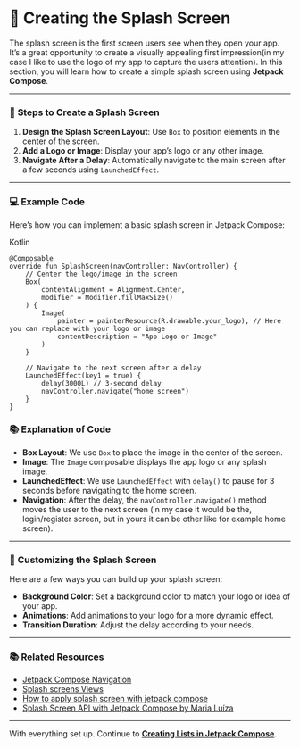 # 🌟 **Creating the Splash Screen**

The splash screen is the first screen users see when they open your app. It’s a great opportunity to create a visually appealing first impression(in my case I like to use the logo of my app to capture the users attention). In this section, you will learn how to create a simple splash screen using **Jetpack Compose**.

---

### 🚀 **Steps to Create a Splash Screen**

1. **Design the Splash Screen Layout**: Use `Box` to position elements in the center of the screen.
2. **Add a Logo or Image**: Display your app’s logo or any other image.
3. **Navigate After a Delay**: Automatically navigate to the main screen after a few seconds using `LaunchedEffect`.

---

### 💻 **Example Code**

Here’s how you can implement a basic splash screen in Jetpack Compose:

Kotlin
```
@Composable
override fun SplashScreen(navController: NavController) {
    // Center the logo/image in the screen
    Box(
        contentAlignment = Alignment.Center,
        modifier = Modifier.fillMaxSize()
    ) {
        Image(
            painter = painterResource(R.drawable.your_logo), // Here you can replace with your logo or image
            contentDescription = "App Logo or Image"
        )
    }

    // Navigate to the next screen after a delay
    LaunchedEffect(key1 = true) {
        delay(3000L) // 3-second delay
        navController.navigate("home_screen")
    }
}
```

### 📚 **Explanation of Code**
- **Box Layout**: We use `Box` to place the image in the center of the screen.
- **Image**: The `Image` composable displays the app logo or any splash image.
- **LaunchedEffect**: We use `LaunchedEffect` with `delay()` to pause for 3 seconds before navigating to the home screen.
- **Navigation**: After the delay, the `navController.navigate()` method moves the user to the next screen (in my case it would be the, login/register screen, but in yours it can be other like for example home screen).

---

### 🎨 **Customizing the Splash Screen**
Here are a few ways you can build up your splash screen:

- **Background Color**: Set a background color to match your logo or idea of your app.
- **Animations**: Add animations to your logo for a more dynamic effect.
- **Transition Duration**: Adjust the delay according to your needs.

---

### 📚 **Related Resources**
- [Jetpack Compose Navigation](https://developer.android.com/jetpack/compose/navigation)
- [Splash screens Views](https://developer.android.com/develop/ui/views/launch/splash-screen)
- [How to apply splash screen with jetpack compose](https://stackoverflow.com/questions/77187576/how-to-apply-splash-screen-with-jetpack-compose)
- [Splash Screen API with Jetpack Compose by Maria Luíza](https://medium.com/mobile-app-development-publication/splash-screen-api-with-jetpack-compose-9001c561b9c8)

---

With everything set up. Continue to **[Creating Lists in Jetpack Compose](layouts.md)**.
